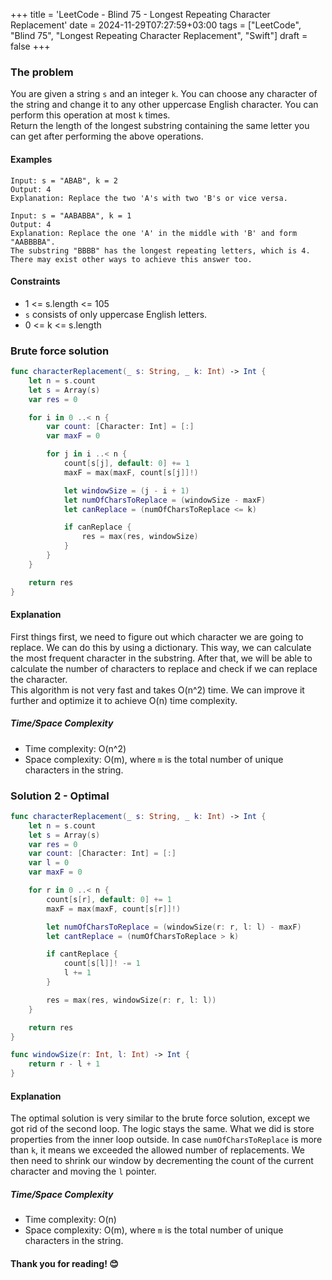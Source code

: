 +++
title = 'LeetCode - Blind 75 - Longest Repeating Character Replacement'
date = 2024-11-29T07:27:59+03:00
tags = ["LeetCode", "Blind 75", "Longest Repeating Character Replacement", "Swift"]
draft = false
+++

### The problem  
You are given a string `s` and an integer `k`. You can choose any character of the string and change it to any other uppercase English character. You can perform this operation at most `k` times.  
Return the length of the longest substring containing the same letter you can get after performing the above operations.  

#### Examples  
``` 
Input: s = "ABAB", k = 2  
Output: 4  
Explanation: Replace the two 'A's with two 'B's or vice versa.  
```  

```
Input: s = "AABABBA", k = 1  
Output: 4  
Explanation: Replace the one 'A' in the middle with 'B' and form "AABBBBA".  
The substring "BBBB" has the longest repeating letters, which is 4.  
There may exist other ways to achieve this answer too.  
```  

#### Constraints  
* 1 <= s.length <= 105  
* `s` consists of only uppercase English letters.  
* 0 <= k <= s.length  

### Brute force solution  
```swift  
func characterReplacement(_ s: String, _ k: Int) -> Int {  
    let n = s.count  
    let s = Array(s)  
    var res = 0  

    for i in 0 ..< n {  
        var count: [Character: Int] = [:]  
        var maxF = 0  

        for j in i ..< n {  
            count[s[j], default: 0] += 1  
            maxF = max(maxF, count[s[j]]!)  

            let windowSize = (j - i + 1)  
            let numOfCharsToReplace = (windowSize - maxF)  
            let canReplace = (numOfCharsToReplace <= k)  

            if canReplace {  
                res = max(res, windowSize)  
            }  
        }  
    }  

    return res  
}  
```  

#### Explanation  
First things first, we need to figure out which character we are going to replace. We can do this by using a dictionary. This way, we can calculate the most frequent character in the substring. After that, we will be able to calculate the number of characters to replace and check if we can replace the character.  
This algorithm is not very fast and takes O(n^2) time. We can improve it further and optimize it to achieve O(n) time complexity.

##### Time/Space Complexity  
* Time complexity: O(n^2)  
* Space complexity: O(m), where `m` is the total number of unique characters in the string.  

### Solution 2 - Optimal  
```swift  
func characterReplacement(_ s: String, _ k: Int) -> Int {  
    let n = s.count  
    let s = Array(s)  
    var res = 0  
    var count: [Character: Int] = [:]  
    var l = 0  
    var maxF = 0  

    for r in 0 ..< n {  
        count[s[r], default: 0] += 1  
        maxF = max(maxF, count[s[r]]!)  

        let numOfCharsToReplace = (windowSize(r: r, l: l) - maxF)  
        let cantReplace = (numOfCharsToReplace > k)  

        if cantReplace {  
            count[s[l]]! -= 1  
            l += 1  
        }  

        res = max(res, windowSize(r: r, l: l))  
    }  

    return res  
}  

func windowSize(r: Int, l: Int) -> Int {  
    return r - l + 1  
}  
```  

#### Explanation  
The optimal solution is very similar to the brute force solution, except we got rid of the second loop. The logic stays the same. What we did is store properties from the inner loop outside. In case `numOfCharsToReplace` is more than `k`, it means we exceeded the allowed number of replacements. We then need to shrink our window by decrementing the count of the current character and moving the `l` pointer.  

##### Time/Space Complexity  
* Time complexity: O(n)  
* Space complexity: O(m), where `m` is the total number of unique characters in the string.  

#### Thank you for reading! 😊
